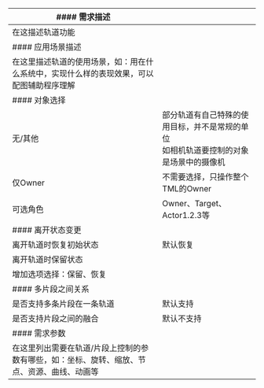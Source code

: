 | #### 需求描述 | |
| --- | --- |
| 在这描述轨道功能 | |
| #### 应用场景描述 | |
| 在这里描述轨道的使用场景，如：用在什么系统中，实现什么样的表现效果，可以配图辅助程序理解 | |
| #### 对象选择 | |
| 无/其他 | 部分轨道有自己特殊的使用目标，并不是常规的单位<br/>如相机轨道要控制的对象是场景中的摄像机 |
| 仅Owner | 不需要选择，只操作整个TML的Owner |
| 可选角色 | Owner、Target、Actor1.2.3等 |
| #### 离开状态变更 | |
| 离开轨道时恢复初始状态 | 默认恢复 |
| 离开轨道时保留状态 |  |
| 增加选项选择：保留、恢复 |  |
| #### 多片段之间关系 | |
| 是否支持多条片段在一条轨道 | 默认支持 |
| 是否支持片段之间的融合 | 默认不支持 |
| #### 需求参数 | |
| 在这里列出需要在轨道/片段上控制的参数有哪些，如：坐标、旋转、缩放、节点、资源、曲线、动画等 | |


